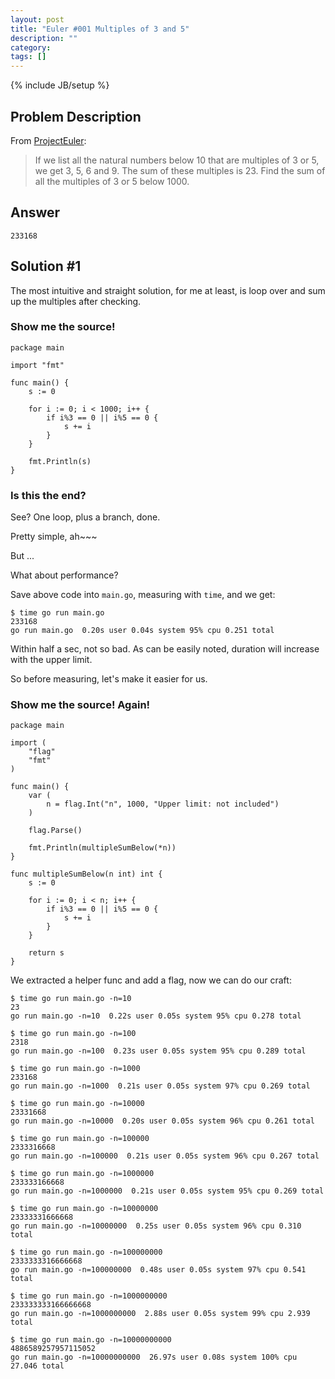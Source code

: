 ```yaml
---
layout: post
title: "Euler #001 Multiples of 3 and 5"
description: ""
category: 
tags: []
---
```

{% include JB/setup %}

## Problem Description

From [ProjectEuler](http://projecteuler.net/problem=1):

> If we list all the natural numbers below 10 that are multiples of 3 or 5, we get 3, 5, 6 and 9. The sum of these multiples is 23.
Find the sum of all the multiples of 3 or 5 below 1000.

## Answer

	233168

## Solution #1

The most intuitive and straight solution, for me at least, is loop over and sum up the multiples after checking.

### Show me the source!

	package main

	import "fmt"

	func main() {
		s := 0

		for i := 0; i < 1000; i++ {
			if i%3 == 0 || i%5 == 0 {
				s += i
			}
		}

		fmt.Println(s)
	}

### Is this the end?

See? One loop, plus a branch, done.

Pretty simple, ah~~~

But ...

What about performance?

Save above code into `main.go`, measuring with `time`, and we get:

	$ time go run main.go
	233168
	go run main.go  0.20s user 0.04s system 95% cpu 0.251 total

Within half a sec, not so bad. As can be easily noted, duration will increase with the upper limit.

So before measuring, let's make it easier for us.

### Show me the source! Again!

	package main

	import (
		"flag"
		"fmt"
	)

	func main() {
		var (
			n = flag.Int("n", 1000, "Upper limit: not included")
		)

		flag.Parse()

		fmt.Println(multipleSumBelow(*n))
	}

	func multipleSumBelow(n int) int {
		s := 0

		for i := 0; i < n; i++ {
			if i%3 == 0 || i%5 == 0 {
				s += i
			}
		}

		return s
	}

We extracted a helper func and add a flag, now we can do our craft:

	$ time go run main.go -n=10
	23
	go run main.go -n=10  0.22s user 0.05s system 95% cpu 0.278 total

	$ time go run main.go -n=100
	2318
	go run main.go -n=100  0.23s user 0.05s system 95% cpu 0.289 total

	$ time go run main.go -n=1000
	233168
	go run main.go -n=1000  0.21s user 0.05s system 97% cpu 0.269 total

	$ time go run main.go -n=10000
	23331668
	go run main.go -n=10000  0.20s user 0.05s system 96% cpu 0.261 total

	$ time go run main.go -n=100000
	2333316668
	go run main.go -n=100000  0.21s user 0.05s system 96% cpu 0.267 total

	$ time go run main.go -n=1000000
	233333166668
	go run main.go -n=1000000  0.21s user 0.05s system 95% cpu 0.269 total

	$ time go run main.go -n=10000000
	23333331666668
	go run main.go -n=10000000  0.25s user 0.05s system 96% cpu 0.310 total

	$ time go run main.go -n=100000000
	2333333316666668
	go run main.go -n=100000000  0.48s user 0.05s system 97% cpu 0.541 total

	$ time go run main.go -n=1000000000
	233333333166666668
	go run main.go -n=1000000000  2.88s user 0.05s system 99% cpu 2.939 total

	$ time go run main.go -n=10000000000
	4886589257957115052
	go run main.go -n=10000000000  26.97s user 0.08s system 100% cpu 27.046 total


